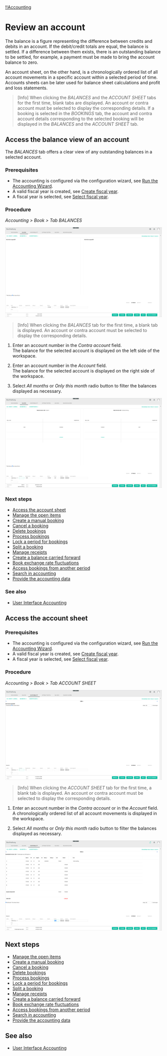 [!!Accounting](Actindo/Accounting)

# Review an account

The balance is a figure representing the difference between credits and debits in an account. If the debit/credit totals are equal, the balance is settled. If a difference between them exists, there is an outstanding balance to be settled, for example, a payment must be made to bring the account balance to zero.

An account sheet, on the other hand, is a chronologically ordered list of all account movements in a specific account within a selected period of time. Accounts sheets can be later used for balance sheet calculations and profit and loss statements.

> [Info] When clicking the *BALANCES* and the *ACCOUNT SHEET* tabs for the first time, blank tabs are displayed. An account or contra account must be selected to display the corresponding details. If a booking is selected in the *BOOKINGS* tab, the account and contra account details corresponding to the selected booking will be displayed in the *BALANCES* and the *ACCOUNT SHEET* tab.


## Access the balance view of an account

 The *BALANCES* tab offers a clear view of any outstanding balances in a selected account.

### Prerequisites

- The accounting is configured via the configuration wizard, see [Run the Accounting Wizard](01_RunAccountingWizard.md).
- A valid fiscal year is created, see [Create fiscal year](04_ManageFiscalYear.md#create-a-fiscal-year).
- A fiscal year is selected, see [Select fiscal year](01_SelectFiscalYear.md).

### Procedure

*Accounting > Book > Tab BALANCES*

![Balances - no account selected](/Assets/Screenshots/Accounting/Book/Balances/Balances_noAccount.png "[Balances - no account selected]")

> [Info] When clicking the *BALANCES* tab for the first time, a blank tab is displayed. An account or contra account must be selected to display the corresponding details.

1. Enter an account number in the *Contra account* field.  
The balance for the selected account is displayed on the left side of the workspace.

[comment]: <> (Unsure: is it necessary to enter a contra account here? Or can you enter any account you want to be displayed, e.g. customer account? S. Wissentransfer Video)

2. Enter an account number in the *Account* field.  
The balance for the selected account is displayed on the right side of the workspace.

3. Select *All months* or *Only this month* radio button to filter the balances displayed as necessary.

  ![Balances](/Assets/Screenshots/Accounting/Book/Balances/Balances_accounts.png "[Balances]")

### Next steps

  - [Access the account sheet](#access-the-account-sheet)
  - [Manage the open items](#to_be_completed)
  - [Create a manual booking](#to_be_completed)
  - [Cancel a booking](#to_be_completed)
  - [Delete bookings](#to_be_completed)
  - [Process bookings](#to_be_completed)
  - [Lock a period for bookings](#to_be_completed)
  - [Split a booking](#to_be_completed)
  - [Manage receipts](#to_be_completed)
  - [Create a balance carried forward](#to_be_completed)
  - [Book exchange rate fluctuations](#to_be_completed)
  - [Access bookings from another period](#to_be_completed)
  - [Search in accounting](#to_be_completed)
  - [Provide the accounting data](#to_be_completed)

### See also

  - [User Interface Accounting](/Accounting/UserInterface/00_UserInterface.md)



## Access the account sheet

### Prerequisites

- The accounting is configured via the configuration wizard, see [Run the Accounting Wizard](01_RunAccountingWizard.md).
- A valid fiscal year is created, see [Create fiscal year](04_ManageFiscalYear.md#create-a-fiscal-year).
- A fiscal year is selected, see [Select fiscal year](01_SelectFiscalYear.md).

### Procedure

*Accounting > Book > Tab ACCOUNT SHEET*

![Account sheet - no account selected](/Assets/Screenshots/Accounting/Book/AccountSheet/AccountSheet_noAccount.png "[Account sheet - no account selected]")

> [Info] When clicking the *ACCOUNT SHEET* tab for the first time, a blank tab is displayed. An account or contra account must be selected to display the corresponding details.

1. Enter an account number in the *Contra account* or in the *Account* field.  
A chronologically ordered list of all account movements is displayed in the workspace.

2. Select *All months* or *Only this month* radio button to filter the balances displayed as necessary.

  ![Account sheet](/Assets/Screenshots/Accounting/Book/AccountSheet/AccountSheet_accounts.png "[Account sheet]")


## Next steps

  - [Manage the open items](#to_be_completed)
  - [Create a manual booking](#to_be_completed)
  - [Cancel a booking](#to_be_completed)
  - [Delete bookings](#to_be_completed)
  - [Process bookings](#to_be_completed)
  - [Lock a period for bookings](#to_be_completed)
  - [Split a booking](#to_be_completed)
  - [Manage receipts](#to_be_completed)
  - [Create a balance carried forward](#to_be_completed)
  - [Book exchange rate fluctuations](#to_be_completed)
  - [Access bookings from another period](#to_be_completed)
  - [Search in accounting](#to_be_completed)
  - [Provide the accounting data](#to_be_completed)

## See also

  - [User Interface Accounting](/Accounting/UserInterface/00_UserInterface.md)
